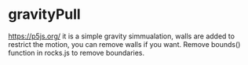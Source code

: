 # gravityPull
https://p5js.org/
it is a simple gravity simmualation, walls are added to restrict the motion,
you can remove walls if you want. 
Remove bounds() function in rocks.js to remove boundaries.
